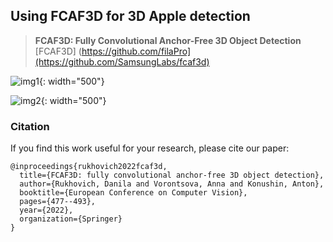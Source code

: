 ## Using FCAF3D for 3D Apple detection

> **FCAF3D: Fully Convolutional Anchor-Free 3D Object Detection**<br>
> [FCAF3D] (https://github.com/filaPro](https://github.com/SamsungLabs/fcaf3d)


![img1](https://github.com/joshiaLee/3D_Object_Detection/assets/93809073/2278455e-af2a-416b-93c7-c0b2be09e397){: width="500"}

![img2](https://github.com/joshiaLee/3D_Object_Detection/assets/93809073/fec2029b-e151-4a7a-908a-75ddd79a407f){: width="500"}




### Citation

If you find this work useful for your research, please cite our paper:
```
@inproceedings{rukhovich2022fcaf3d,
  title={FCAF3D: fully convolutional anchor-free 3D object detection},
  author={Rukhovich, Danila and Vorontsova, Anna and Konushin, Anton},
  booktitle={European Conference on Computer Vision},
  pages={477--493},
  year={2022},
  organization={Springer}
}
```
